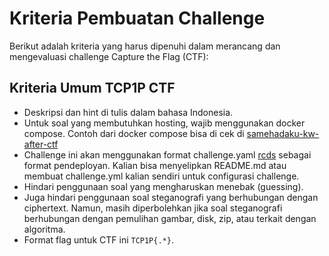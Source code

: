# Kriteria Pembuatan Challenge

Berikut adalah kriteria yang harus dipenuhi dalam merancang dan mengevaluasi challenge Capture the Flag (CTF):

## Kriteria Umum TCP1P CTF

- Deskripsi dan hint di tulis dalam bahasa Indonesia.
- Untuk soal yang membutuhkan hosting, wajib menggunakan docker compose. Contoh dari docker compose bisa di cek di [samehadaku-kw-after-ctf](./Web%20Exploitation/samehadaku-kw-after-ctf/)
- Challenge ini akan menggunakan format challenge.yaml [rcds](https://rcds.redpwn.net/en/latest/challenge/) sebagai format pendeployan. Kalian bisa menyelipkan README.md atau membuat challenge.yml kalian sendiri untuk configurasi challenge.
- Hindari penggunaan soal yang mengharuskan menebak (guessing).
- Juga hindari penggunaan soal steganografi yang berhubungan dengan ciphertext. Namun, masih diperbolehkan jika soal steganografi berhubungan dengan pemulihan gambar, disk, zip, atau terkait dengan algoritma.
- Format flag untuk CTF ini `TCP1P{.*}`.
